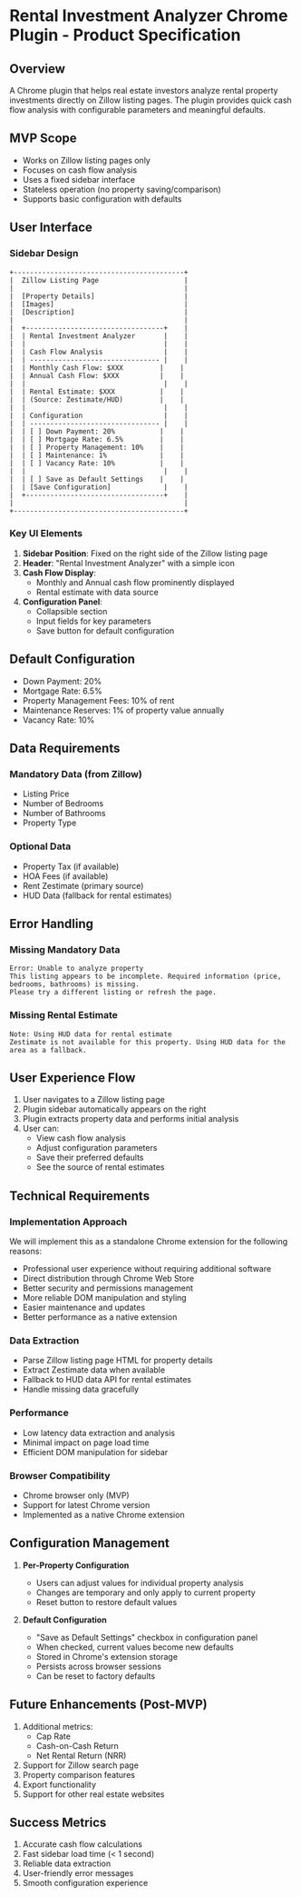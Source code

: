 # Rental Investment Analyzer Chrome Plugin - Product Specification

## Overview
A Chrome plugin that helps real estate investors analyze rental property investments directly on Zillow listing pages. The plugin provides quick cash flow analysis with configurable parameters and meaningful defaults.

## MVP Scope
- Works on Zillow listing pages only
- Focuses on cash flow analysis
- Uses a fixed sidebar interface
- Stateless operation (no property saving/comparison)
- Supports basic configuration with defaults

## User Interface

### Sidebar Design
```
+------------------------------------------+
|  Zillow Listing Page                     |
|                                          |
|  [Property Details]                      |
|  [Images]                                |
|  [Description]                           |
|                                          |
|  +----------------------------------+    |
|  | Rental Investment Analyzer       |    |
|  |                                  |    |
|  | Cash Flow Analysis               |    |
|  | -------------------------------- |    |
|  | Monthly Cash Flow: $XXX         |    |
|  | Annual Cash Flow: $XXX          |    |
|  |                                  |    |
|  | Rental Estimate: $XXX           |    |
|  | (Source: Zestimate/HUD)         |    |
|  |                                  |    |
|  | Configuration                    |    |
|  | -------------------------------- |    |
|  | [ ] Down Payment: 20%           |    |
|  | [ ] Mortgage Rate: 6.5%         |    |
|  | [ ] Property Management: 10%    |    |
|  | [ ] Maintenance: 1%             |    |
|  | [ ] Vacancy Rate: 10%           |    |
|  |                                  |    |
|  | [ ] Save as Default Settings    |    |
|  | [Save Configuration]             |    |
|  +----------------------------------+    |
|                                          |
+------------------------------------------+
```

### Key UI Elements
1. **Sidebar Position**: Fixed on the right side of the Zillow listing page
2. **Header**: "Rental Investment Analyzer" with a simple icon
3. **Cash Flow Display**: 
   - Monthly and Annual cash flow prominently displayed
   - Rental estimate with data source
4. **Configuration Panel**:
   - Collapsible section
   - Input fields for key parameters
   - Save button for default configuration

## Default Configuration
- Down Payment: 20%
- Mortgage Rate: 6.5%
- Property Management Fees: 10% of rent
- Maintenance Reserves: 1% of property value annually
- Vacancy Rate: 10%

## Data Requirements

### Mandatory Data (from Zillow)
- Listing Price
- Number of Bedrooms
- Number of Bathrooms
- Property Type

### Optional Data
- Property Tax (if available)
- HOA Fees (if available)
- Rent Zestimate (primary source)
- HUD Data (fallback for rental estimates)

## Error Handling

### Missing Mandatory Data
```
Error: Unable to analyze property
This listing appears to be incomplete. Required information (price, bedrooms, bathrooms) is missing.
Please try a different listing or refresh the page.
```

### Missing Rental Estimate
```
Note: Using HUD data for rental estimate
Zestimate is not available for this property. Using HUD data for the area as a fallback.
```

## User Experience Flow
1. User navigates to a Zillow listing page
2. Plugin sidebar automatically appears on the right
3. Plugin extracts property data and performs initial analysis
4. User can:
   - View cash flow analysis
   - Adjust configuration parameters
   - Save their preferred defaults
   - See the source of rental estimates

## Technical Requirements

### Implementation Approach
We will implement this as a standalone Chrome extension for the following reasons:
- Professional user experience without requiring additional software
- Direct distribution through Chrome Web Store
- Better security and permissions management
- More reliable DOM manipulation and styling
- Easier maintenance and updates
- Better performance as a native extension

### Data Extraction
- Parse Zillow listing page HTML for property details
- Extract Zestimate data when available
- Fallback to HUD data API for rental estimates
- Handle missing data gracefully

### Performance
- Low latency data extraction and analysis
- Minimal impact on page load time
- Efficient DOM manipulation for sidebar

### Browser Compatibility
- Chrome browser only (MVP)
- Support for latest Chrome version
- Implemented as a native Chrome extension

## Configuration Management
1. **Per-Property Configuration**
   - Users can adjust values for individual property analysis
   - Changes are temporary and only apply to current property
   - Reset button to restore default values

2. **Default Configuration**
   - "Save as Default Settings" checkbox in configuration panel
   - When checked, current values become new defaults
   - Stored in Chrome's extension storage
   - Persists across browser sessions
   - Can be reset to factory defaults

## Future Enhancements (Post-MVP)
1. Additional metrics:
   - Cap Rate
   - Cash-on-Cash Return
   - Net Rental Return (NRR)
2. Support for Zillow search page
3. Property comparison features
4. Export functionality
5. Support for other real estate websites

## Success Metrics
1. Accurate cash flow calculations
2. Fast sidebar load time (< 1 second)
3. Reliable data extraction
4. User-friendly error messages
5. Smooth configuration experience 